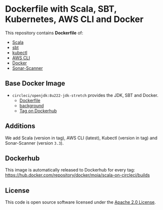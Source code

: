 # Dockerfile with Scala, SBT, Kubernetes, AWS CLI and Docker

This repository contains **Dockerfile** of:
* [Scala](http://www.scala-lang.org)
* [sbt](http://www.scala-sbt.org)
* [kubectl](https://kubernetes.io/docs/reference/kubectl/overview/)
* [AWS CLI](https://aws.amazon.com/cli/)
* [Docker](https://www.docker.com/)
* [Sonar-Scanner](https://docs.sonarqube.org/latest/)

## Base Docker Image ##

* `circleci/openjdk:8u222-jdk-stretch` provides the JDK, SBT and Docker.
  * [Dockerfile](https://github.com/CircleCI-Public/circleci-dockerfiles/blob/master/openjdk/images/8u222-jdk-stretch/Dockerfile)
  * [background](https://circleci.com/docs/2.0/circleci-images/#openjdk)
  * [Tag on Dockerhub](https://hub.docker.com/r/circleci/openjdk/tags?page=1&name=8u222-jdk-stretch)

## Additions ##

We add Scala (version in tag), AWS CLI (latest), Kubectl (version in tag) and Sonar-Scanner (version `3.3`).

## Dockerhub ##

This image is automatically released to Dockerhub for every tag: https://hub.docker.com/repository/docker/moia/scala-on-circleci/builds


## License ##

This code is open source software licensed under the [Apache 2.0 License]("http://www.apache.org/licenses/LICENSE-2.0.html").
